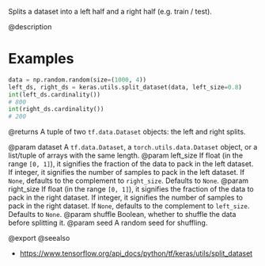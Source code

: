 Splits a dataset into a left half and a right half (e.g. train / test).

@description

# Examples
```python
data = np.random.random(size=(1000, 4))
left_ds, right_ds = keras.utils.split_dataset(data, left_size=0.8)
int(left_ds.cardinality())
# 800
int(right_ds.cardinality())
# 200
```

@returns
A tuple of two `tf.data.Dataset` objects:
the left and right splits.

@param dataset
    A `tf.data.Dataset`, a `torch.utils.data.Dataset` object,
    or a list/tuple of arrays with the same length.
@param left_size If float (in the range `[0, 1]`), it signifies
    the fraction of the data to pack in the left dataset. If integer, it
    signifies the number of samples to pack in the left dataset. If
    `None`, defaults to the complement to `right_size`.
    Defaults to `None`.
@param right_size If float (in the range `[0, 1]`), it signifies
    the fraction of the data to pack in the right dataset.
    If integer, it signifies the number of samples to pack
    in the right dataset.
    If `None`, defaults to the complement to `left_size`.
    Defaults to `None`.
@param shuffle Boolean, whether to shuffle the data before splitting it.
@param seed A random seed for shuffling.

@export
@seealso
+ <https://www.tensorflow.org/api_docs/python/tf/keras/utils/split_dataset>
